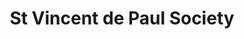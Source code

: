 ---
title: "St Vincent de Paul Society"
url: /north-ryde/st-vincent-de-paul-society/
shop: charity
---